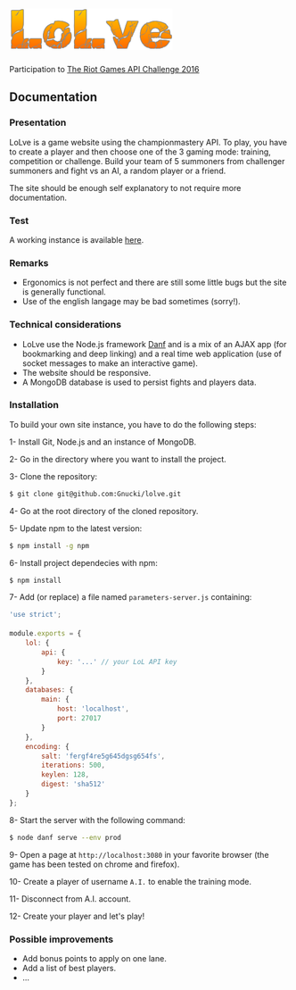 ![lolve](resource/public/img/lolve.png)
=======================================

Participation to [The Riot Games API Challenge 2016](https://developer.riotgames.com/discussion/announcements/show/eoq3tZd1)

Documentation
-------------

### Presentation

LoLve is a game website using the championmastery API. To play, you have to create a player and then choose one of the 3 gaming mode: training, competition or challenge. Build your team of 5 summoners from challenger summoners and fight vs an AI, a random player or a friend.

The site should be enough self explanatory to not require more documentation.

### Test

A working instance is available [here](http://www.lolve.lol/).

### Remarks

- Ergonomics is not perfect and there are still some little bugs but the site is generally functional.
- Use of the english langage may be bad sometimes (sorry!).

### Technical considerations

- LoLve use the Node.js framework [Danf](https://github.com/gnodi/danf) and is a mix of an AJAX app (for bookmarking and deep linking) and a real time web application (use of socket messages to make an interactive game).
- The website should be responsive.
- A MongoDB database is used to persist fights and players data.

### Installation

To build your own site instance, you have to do the following steps:

1- Install Git, Node.js and an instance of MongoDB.

2- Go in the directory where you want to install the project.

3- Clone the repository:
```sh
$ git clone git@github.com:Gnucki/lolve.git
```

4- Go at the root directory of the cloned repository.

5- Update npm to the latest version:
```sh
$ npm install -g npm
```

6- Install project dependecies with npm:
```sh
$ npm install
```

7- Add (or replace) a file named `parameters-server.js` containing:
```javascript
'use strict';

module.exports = {
    lol: {
        api: {
            key: '...' // your LoL API key
        }
    },
    databases: {
        main: {
            host: 'localhost',
            port: 27017
        }
    },
    encoding: {
        salt: 'fergf4re5g645dgsg654fs',
        iterations: 500,
        keylen: 128,
        digest: 'sha512'
    }
};
```

8- Start the server with the following command:
```sh
$ node danf serve --env prod
```

9- Open a page at `http://localhost:3080` in your favorite browser (the game has been tested on chrome and firefox).

10- Create a player of username `A.I.` to enable the training mode.

11- Disconnect from A.I. account.

12- Create your player and let's play!

### Possible improvements

- Add bonus points to apply on one lane.
- Add a list of best players.
- ...
